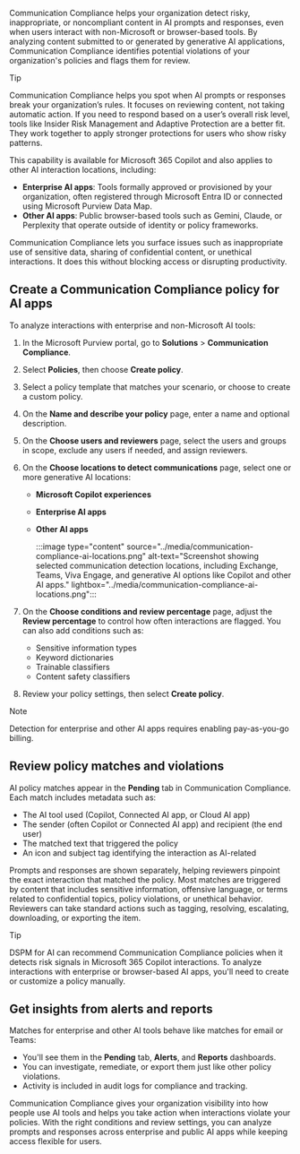 Communication Compliance helps your organization detect risky, inappropriate, or noncompliant content in AI prompts and responses, even when users interact with non-Microsoft or browser-based tools. By analyzing content submitted to or generated by generative AI applications, Communication Compliance identifies potential violations of your organization's policies and flags them for review.

> [!TIP]
> Communication Compliance helps you spot when AI prompts or responses break your organization’s rules. It focuses on reviewing content, not taking automatic action. If you need to respond based on a user’s overall risk level, tools like Insider Risk Management and Adaptive Protection are a better fit. They work together to apply stronger protections for users who show risky patterns.

This capability is available for Microsoft 365 Copilot and also applies to other AI interaction locations, including:

- **Enterprise AI apps**: Tools formally approved or provisioned by your organization, often registered through Microsoft Entra ID or connected using Microsoft Purview Data Map.
- **Other AI apps**: Public browser-based tools such as Gemini, Claude, or Perplexity that operate outside of identity or policy frameworks.

Communication Compliance lets you surface issues such as inappropriate use of sensitive data, sharing of confidential content, or unethical interactions. It does this without blocking access or disrupting productivity.

## Create a Communication Compliance policy for AI apps

To analyze interactions with enterprise and non-Microsoft AI tools:

1. In the Microsoft Purview portal, go to **Solutions** > **Communication Compliance**.

1. Select **Policies**, then choose **Create policy**.

1. Select a policy template that matches your scenario, or choose to create a custom policy.

1. On the **Name and describe your policy** page, enter a name and optional description.

1. On the **Choose users and reviewers** page, select the users and groups in scope, exclude any users if needed, and assign reviewers.

1. On the **Choose locations to detect communications** page, select one or more generative AI locations:

   - **Microsoft Copilot experiences**
   - **Enterprise AI apps**
   - **Other AI apps**

      :::image type="content" source="../media/communication-compliance-ai-locations.png" alt-text="Screenshot showing selected communication detection locations, including Exchange, Teams, Viva Engage, and generative AI options like Copilot and other AI apps." lightbox="../media/communication-compliance-ai-locations.png":::

1. On the **Choose conditions and review percentage** page, adjust the **Review percentage** to control how often interactions are flagged. You can also add conditions such as:

   - Sensitive information types
   - Keyword dictionaries
   - Trainable classifiers
   - Content safety classifiers

1. Review your policy settings, then select **Create policy**.

> [!NOTE]
> Detection for enterprise and other AI apps requires enabling pay-as-you-go billing.

## Review policy matches and violations

AI policy matches appear in the **Pending** tab in Communication Compliance. Each match includes metadata such as:

- The AI tool used (Copilot, Connected AI app, or Cloud AI app)
- The sender (often Copilot or Connected AI app) and recipient (the end user)
- The matched text that triggered the policy
- An icon and subject tag identifying the interaction as AI-related

Prompts and responses are shown separately, helping reviewers pinpoint the exact interaction that matched the policy. Most matches are triggered by content that includes sensitive information, offensive language, or terms related to confidential topics, policy violations, or unethical behavior. Reviewers can take standard actions such as tagging, resolving, escalating, downloading, or exporting the item.

> [!TIP]
> DSPM for AI can recommend Communication Compliance policies when it detects risk signals in Microsoft 365 Copilot interactions. To analyze interactions with enterprise or browser-based AI apps, you'll need to create or customize a policy manually.

## Get insights from alerts and reports

Matches for enterprise and other AI tools behave like matches for email or Teams:

- You'll see them in the **Pending** tab, **Alerts**, and **Reports** dashboards.
- You can investigate, remediate, or export them just like other policy violations.
- Activity is included in audit logs for compliance and tracking.

Communication Compliance gives your organization visibility into how people use AI tools and helps you take action when interactions violate your policies. With the right conditions and review settings, you can analyze prompts and responses across enterprise and public AI apps while keeping access flexible for users.
